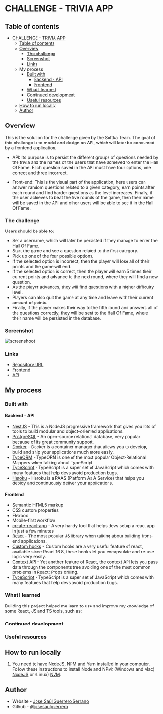 # CHALLENGE - TRIVIA APP

## Table of contents

- [CHALLENGE - TRIVIA APP](#challenge---trivia-app)
  - [Table of contents](#table-of-contents)
  - [Overview](#overview)
    - [The challenge](#the-challenge)
    - [Screenshot](#screenshot)
    - [Links](#links)
  - [My process](#my-process)
    - [Built with](#built-with)
      - [Backend - API](#backend---api)
      - [Frontend](#frontend)
    - [What I learned](#what-i-learned)
    - [Continued development](#continued-development)
    - [Useful resources](#useful-resources)
  - [How to run locally](#how-to-run-locally)
  - [Author](#author)

## Overview

This is the solution for the challenge given by the Softka Team. The goal of this challenge is to model and design an API, which will later be consumed by a frontend application.

-   API: Its purpose is to persist the different groups of questions needed by the trivia and the names of the users that have achieved to enter the Hall Of Fame. Each question saved in the API must have four options, one correct and three incorrect.

-   Front-end: This is the visual part of the application, here users can answer random questions related to a given category, earn points after each round and find harder questions as the level increases. Finally, if the user achieves to beat the five rounds of the game, then their name will be saved in the API and other users will be able to see it in the Hall Of Fame.

### The challenge

Users should be able to:

-   Set a username, which will later be persisted if they manage to enter the Hall Of Fame.
-   Start the game and see a question related to the first category.
-   Pick up one of the four possible options.
-   If the selected option is incorrect, then the player will lose all of their points and the game will end.
-   If the selected option is correct, then the player will earn 5 times their current points and advance to the next round, where they will find a new question.
-   As the player advances, they will find questions with a higher difficulty level.
-   Players can also quit the game at any time and leave with their current amount of points.
-   Finally, if the player makes their way to the fifth round and answers all of the questions correctly, they will be sent to the Hall Of Fame, where their name will be persisted in the database.

### Screenshot

![screenshoot](https://i.postimg.cc/5jWCPwhT/image.png)

### Links

-   [Repository URL](https://github.com/josesaulguerrero/quiz_app)
-   [Frontend](https://funny-trivia.netlify.app/)
-   [API](https://desolate-everglades-91505.herokuapp.com/)

## My process

### Built with

#### Backend - API

-   [NestJS](https://docs.nestjs.com/) - This is a NodeJS progressive framework that gives you lots of tools to build modular and object-oriented applications.
-   [PostgreSQL](https://www.postgresql.org/) - An open-source relational database, very popular because of its great community support.
-   [Docker](https://www.docker.com/) - Docker is a container manager that allows you to develop, build and ship your applications much more easily.
-   [TypeORM](https://typeorm.io/) - TypeORM is one of the most popular Object-Relational Mappers when talking about TypeScript.
-   [TypeScript](https://www.typescriptlang.org/) - TypeScript is a super set of JavaScript which comes with many features that help devs avoid production bugs.
-   [Heroku](https://heroku.com/) - Heroku is a PAAS (Platform As A Service) that helps you deploy and continuously deliver your applications.

#### Frontend

-   Semantic HTML5 markup
-   CSS custom properties
-   Flexbox
-   Mobile-first workflow
-   [create-react-app](https://create-react-app.dev/docs/) - A very handy tool that helps devs setup a react app in just a few minutes.
-   [React](https://reactjs.org/) - The most popular JS library when talking about building front-end applications.
-   [Custom hooks](https://reactjs.org/docs/hooks-custom.html) - Custom hooks are a very useful feature of react, available since React 16.8, these hooks let you encapsulate and re-use logic very easily.
-   [Context API](https://reactjs.org/docs/context.html#gatsby-focus-wrapper) - Yet another feature of React, the context API lets you pass data through the components tree avoiding one of the most common problems in React: Props drilling.
-   [TypeScript](https://www.typescriptlang.org/docs/) - TypeScript is a super set of JavaScript which comes with many features that help devs avoid production bugs.

### What I learned

Building this project helped me learn to use and improve my knowledge of some React, JS and TS tools, such as:

### Continued development

### Useful resources

## How to run locally

1. You need to have NodeJS, NPM and Yarn installed in your computer. Follow these instructions to install Node and NPM: (Windows and Mac) [NodeJS](https://nodejs.org/en/download/) or (Linux) [NVM](https://github.com/nvm-sh/nvm).

## Author

-   Website - [Jose Saúl Guerrero Serrano](https://joseguerreroserrano.netlify.app/)
-   Github - [@josesaulguerrero](https://github.com/josesaulguerrero)
